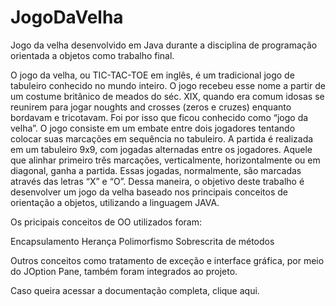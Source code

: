 # JogoDaVelha
Jogo da velha desenvolvido em Java durante a disciplina de programação orientada a objetos como trabalho final.

O jogo da velha, ou TIC-TAC-TOE em inglês, é um tradicional jogo de tabuleiro conhecido no mundo inteiro. O jogo recebeu esse nome a partir de um costume britânico de meados do séc. XIX, quando era comum idosas se reunirem para jogar noughts and crosses (zeros e cruzes) enquanto bordavam e tricotavam. Foi por isso que ficou conhecido como “jogo da velha”. 
O jogo consiste em um embate entre dois jogadores tentando colocar suas marcações em sequência no tabuleiro. A partida é realizada em um tabuleiro 9x9, com jogadas alternadas entre os jogadores. Aquele que alinhar primeiro três marcações, verticalmente, horizontalmente ou em diagonal, ganha a partida. Essas jogadas, normalmente, são marcadas através das letras “X” e “O”.
Dessa maneira, o objetivo deste trabalho é desenvolver um jogo da velha baseado nos principais conceitos de orientação a objetos, utilizando a linguagem JAVA. 

Os pricipais conceitos de OO utilizados foram:

Encapsulamento
Herança
Polimorfismo
Sobrescrita de métodos


Outros conceitos como tratamento de exceção e interface gráfica, por meio do JOption Pane, também foram integrados ao projeto.

Caso queira acessar a documentação completa, clique aqui.
